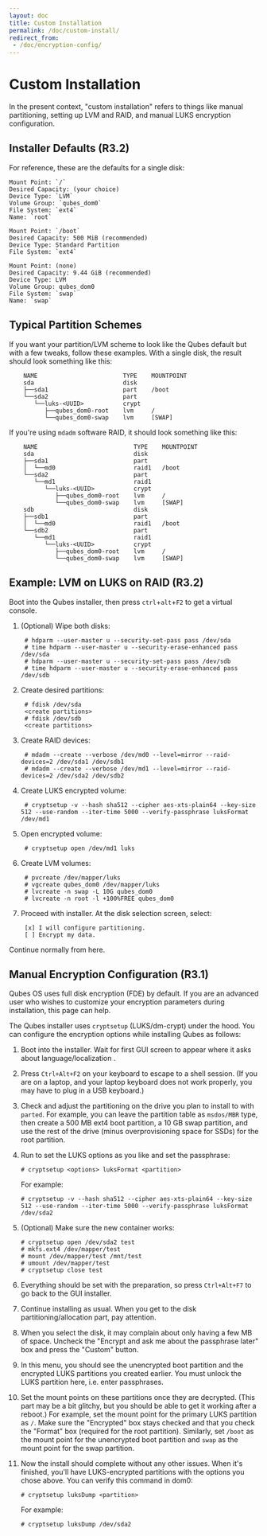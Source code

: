 ```yaml
---
layout: doc
title: Custom Installation
permalink: /doc/custom-install/
redirect_from:
 - /doc/encryption-config/
---
```


Custom Installation
===================

In the present context, "custom installation" refers to things like manual
partitioning, setting up LVM and RAID, and manual LUKS encryption configuration.


Installer Defaults (R3.2)
-------------------------

For reference, these are the defaults for a single disk:

~~~
Mount Point: `/`
Desired Capacity: (your choice)
Device Type: `LVM`
Volume Group: `qubes_dom0`
File System: `ext4`
Name: `root`

Mount Point: `/boot`
Desired Capacity: 500 MiB (recommended)
Device Type: Standard Partition
File System: `ext4`

Mount Point: (none)
Desired Capacity: 9.44 GiB (recommended)
Device Type: LVM
Volume Group: qubes_dom0
File System: `swap`
Name: `swap`
~~~


Typical Partition Schemes
-------------------------

If you want your partition/LVM scheme to look like the Qubes default but
with a few tweaks, follow these examples. With a single disk, the result
should look something like this:

~~~
    NAME                        TYPE    MOUNTPOINT
    sda                         disk
    ├──sda1                     part    /boot
    └──sda2                     part
       └──luks-<UUID>           crypt
          ├──qubes_dom0-root    lvm     /
          └──qubes_dom0-swap    lvm     [SWAP]
~~~

If you're using `mdadm` software RAID, it should look something like this:

~~~
    NAME                           TYPE    MOUNTPOINT
    sda                            disk
    ├──sda1                        part
    │  └──md0                      raid1   /boot
    └──sda2                        part
       └──md1                      raid1
          └──luks-<UUID>           crypt
             ├──qubes_dom0-root    lvm     /
             └──qubes_dom0-swap    lvm     [SWAP]
    sdb                            disk
    ├──sdb1                        part
    │  └──md0                      raid1   /boot
    └──sdb2                        part
       └──md1                      raid1
          └──luks-<UUID>           crypt
             ├──qubes_dom0-root    lvm     /
             └──qubes_dom0-swap    lvm     [SWAP]
~~~


Example: LVM on LUKS on RAID (R3.2)
-----------------------------------

Boot into the Qubes installer, then press `ctrl`+`alt`+`F2` to get a virtual
console.

1. (Optional) Wipe both disks:

        # hdparm --user-master u --security-set-pass pass /dev/sda
        # time hdparm --user-master u --security-erase-enhanced pass /dev/sda
        # hdparm --user-master u --security-set-pass pass /dev/sdb
        # time hdparm --user-master u --security-erase-enhanced pass /dev/sdb

2. Create desired partitions:

        # fdisk /dev/sda
        <create partitions>
        # fdisk /dev/sdb
        <create partitions>

3. Create RAID devices:

        # mdadm --create --verbose /dev/md0 --level=mirror --raid-devices=2 /dev/sda1 /dev/sdb1
        # mdadm --create --verbose /dev/md1 --level=mirror --raid-devices=2 /dev/sda2 /dev/sdb2

4. Create LUKS encrypted volume:

        # cryptsetup -v --hash sha512 --cipher aes-xts-plain64 --key-size 512 --use-random --iter-time 5000 --verify-passphrase luksFormat /dev/md1

5. Open encrypted volume:

        # cryptsetup open /dev/md1 luks

6. Create LVM volumes:

        # pvcreate /dev/mapper/luks
        # vgcreate qubes_dom0 /dev/mapper/luks
        # lvcreate -n swap -L 10G qubes_dom0
        # lvcreate -n root -l +100%FREE qubes_dom0

7. Proceed with installer. At the disk selection screen, select:

        [x] I will configure partitioning.
        [ ] Encrypt my data.

Continue normally from here.


Manual Encryption Configuration (R3.1)
--------------------------------------

Qubes OS uses full disk encryption (FDE) by default. If you are an advanced
user who wishes to customize your encryption parameters during installation,
this page can help.

The Qubes installer uses `cryptsetup` (LUKS/dm-crypt) under the hood. You can
configure the encryption options while installing Qubes as follows:

01. Boot into the installer. Wait for first GUI screen to appear where it asks 
    about language/localization .
02. Press `Ctrl+Alt+F2` on your keyboard to escape to a shell session. (If you
    are on a laptop, and your laptop keyboard does not work properly, you may have
    to plug in a USB keyboard.)
03. Check and adjust the partitioning on the drive you plan to install to with
    `parted`. For example, you can leave the partition table as `msdos/MBR` type,
    then create a 500 MB ext4 boot partition, a 10 GB swap partition, and use the
    rest of the drive (minus overprovisioning space for SSDs) for the root
    partition.
04. Run  to set the  LUKS options as you like and set the passphrase:

        # cryptsetup <options> luksFormat <partition>

    For example:

        # cryptsetup -v --hash sha512 --cipher aes-xts-plain64 --key-size 512 --use-random --iter-time 5000 --verify-passphrase luksFormat /dev/sda2

05. (Optional) Make sure the new container works:

        # cryptsetup open /dev/sda2 test
        # mkfs.ext4 /dev/mapper/test
        # mount /dev/mapper/test /mnt/test
        # umount /dev/mapper/test
        # cryptsetup close test

06. Everything should be set with the preparation, so press `Ctrl+Alt+F7` to go
    back to the GUI installer.
07. Continue installing as usual. When you get to the disk
    partitioning/allocation part, pay attention.
08. When you select the disk, it may complain about only having a few MB of
    space. Uncheck the "Encrypt and ask me about the passphrase later" box and
    press the "Custom" button. 
09. In this menu, you should see the unencrypted boot partition and the encrypted
    LUKS partitions you created earlier. You must unlock the LUKS partition here, 
    i.e. enter passphrases. 
10. Set the mount points on these partitions once they are decrypted. (This part
    may be a bit glitchy, but you should be able to get it working after a
    reboot.) For example, set the mount point for the primary LUKS partition as
    `/`. Make sure the "Encrypted" box stays checked and that you check the
    "Format" box (required for the root partition). Similarly, set `/boot` as
    the mount point for the unencrypted boot partition and `swap` as the mount
    point for the swap partition.
11. Now the install should complete without any other issues. When it's
    finished, you'll have LUKS-encrypted partitions with the options you chose
    above. You can verify this command in dom0:

        # cryptsetup luksDump <partition>

    For example:

        # cryptsetup luksDump /dev/sda2


